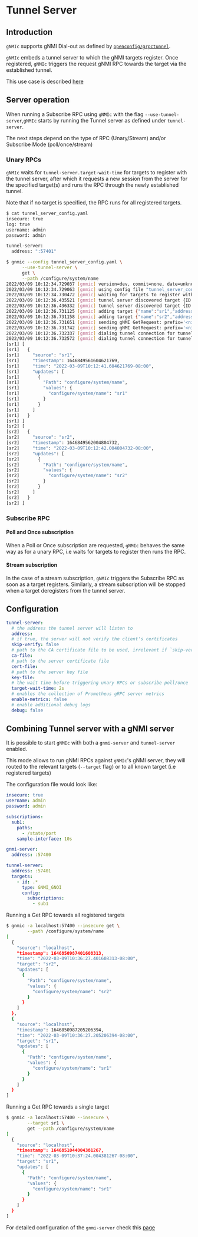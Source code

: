 # Tunnel Server

## Introduction

`gNMIc` supports gNMI Dial-out as defined by [`openconfig/grpctunnel`](https://github.com/openconfig/grpctunnel).

`gNMIc` embeds a tunnel server to which the gNMI targets register. Once registered, `gNMIc` triggers the request gNMI RPC towards the target via the established tunnel.

This use case is described [here](https://github.com/openconfig/reference/blob/master/rpc/gnmi/gnmignoissh-dialout-grpctunnel.md#gnmi-collector-with-embedded-tunnel-server)

## Server operation

When running a Subscribe RPC using `gNMIc` with the flag `--use-tunnel-server`,`gNMIc` starts by running the Tunnel server as defined under `tunnel-server`.

The next steps depend on the type of RPC (Unary/Stream) and/or Subscribe Mode (poll/once/stream)

### Unary RPCs

`gNMIc` waits for `tunnel-server.target-wait-time` for targets to register with the tunnel server, after which it requests a new session from the server for the specified target(s) and runs the RPC through the newly established tunnel.

Note that if no target is specified, the RPC runs for all registered targets.

```bash
$ cat tunnel_server_config.yaml
insecure: true
log: true
username: admin
password: admin

tunnel-server:
  address: ":57401"
```

```bash
$ gnmic --config tunnel_server_config.yaml \
      --use-tunnel-server \
      get \
      --path /configure/system/name
2022/03/09 10:12:34.729037 [gnmic] version=dev, commit=none, date=unknown, gitURL=, docs=https://gnmic.openconfig.net
2022/03/09 10:12:34.729063 [gnmic] using config file "tunnel_server_config.yaml"
2022/03/09 10:12:34.730472 [gnmic] waiting for targets to register with the tunnel server...
2022/03/09 10:12:36.435521 [gnmic] tunnel server discovered target {ID:sr1 Type:GNMI_GNOI}
2022/03/09 10:12:36.436332 [gnmic] tunnel server discovered target {ID:sr2 Type:GNMI_GNOI}
2022/03/09 10:12:36.731125 [gnmic] adding target {"name":"sr1","address":"sr1","username":"admin","password":"admin","timeout":10000000000,"insecure":true,"skip-verify":false,"subscriptions":["sub1"],"retry-timer":10000000000,"log-tls-secret":false,"gzip":false,"token":""}
2022/03/09 10:12:36.731158 [gnmic] adding target {"name":"sr2","address":"sr2","username":"admin","password":"admin","timeout":10000000000,"insecure":true,"skip-verify":false,"subscriptions":["sub1"],"retry-timer":10000000000,"log-tls-secret":false,"gzip":false,"token":""}
2022/03/09 10:12:36.731651 [gnmic] sending gNMI GetRequest: prefix='<nil>', path='[elem:{name:"configure"}  elem:{name:"system"}  elem:{name:"name"}]', type='ALL', encoding='JSON', models='[]', extension='[]' to sr1
2022/03/09 10:12:36.731742 [gnmic] sending gNMI GetRequest: prefix='<nil>', path='[elem:{name:"configure"}  elem:{name:"system"}  elem:{name:"name"}]', type='ALL', encoding='JSON', models='[]', extension='[]' to sr2
2022/03/09 10:12:36.732337 [gnmic] dialing tunnel connection for tunnel target "sr2"
2022/03/09 10:12:36.732572 [gnmic] dialing tunnel connection for tunnel target "sr1"
[sr1] [
[sr1]   {
[sr1]     "source": "sr1",
[sr1]     "timestamp": 1646849561604621769,
[sr1]     "time": "2022-03-09T10:12:41.604621769-08:00",
[sr1]     "updates": [
[sr1]       {
[sr1]         "Path": "configure/system/name",
[sr1]         "values": {
[sr1]           "configure/system/name": "sr1"
[sr1]         }
[sr1]       }
[sr1]     ]
[sr1]   }
[sr1] ]
[sr2] [
[sr2]   {
[sr2]     "source": "sr2",
[sr2]     "timestamp": 1646849562004804732,
[sr2]     "time": "2022-03-09T10:12:42.004804732-08:00",
[sr2]     "updates": [
[sr2]       {
[sr2]         "Path": "configure/system/name",
[sr2]         "values": {
[sr2]           "configure/system/name": "sr2"
[sr2]         }
[sr2]       }
[sr2]     ]
[sr2]   }
[sr2] ]
```

### Subscribe RPC

#### Poll and Once subscription

When a Poll or Once subscription are requested, `gNMIc` behaves the same way as for a unary RPC, i.e waits for targets to register then runs the RPC.

#### Stream subscription

In the case of a stream subscription, `gNMIc` triggers the Subscribe RPC as soon as a target registers.
Similarly, a stream subscription will be stopped when a target deregisters from the tunnel server.

## Configuration

```yaml
tunnel-server:
  # the address the tunnel server will listen to
  address:
  # if true, the server will not verify the client's certificates
  skip-verify: false
  # path to the CA certificate file to be used, irrelevant if `skip-verify` is true
  ca-file: 
  # path to the server certificate file
  cert-file:
  # path to the server key file
  key-file:
  # the wait time before triggering unary RPCs or subscribe poll/once
  target-wait-time: 2s
  # enables the collection of Prometheus gRPC server metrics
  enable-metrics: false
  # enable additional debug logs
  debug: false
```

## Combining Tunnel server with a gNMI server

It is possible to start `gNMIc` with both a `gnmi-server` and `tunnel-server` enabled.

This mode allows to run gNMI RPCs against `gNMIc`'s gNMI server, they will routed to the relevant targets (`--target` flag) or to all known target (i.e registered targets)

The configuration file would look like:

```yaml
insecure: true
username: admin
password: admin

subscriptions:
  sub1:
    paths:
      - /state/port
    sample-interface: 10s

gnmi-server:
  address: :57400

tunnel-server:
  address: :57401
  targets:
    - id: .*
      type: GNMI_GNOI
      config:
        subscriptions:
          - sub1
```

Running a Get RPC towards all registered targets

```bash
$ gnmic -a localhost:57400 --insecure get \
        --path /configure/system/name
[
  {
    "source": "localhost",
    "timestamp": 1646850987401608313,
    "time": "2022-03-09T10:36:27.401608313-08:00",
    "target": "sr2",
    "updates": [
      {
        "Path": "configure/system/name",
        "values": {
          "configure/system/name": "sr2"
        }
      }
    ]
  },
  {
    "source": "localhost",
    "timestamp": 1646850987205206394,
    "time": "2022-03-09T10:36:27.205206394-08:00",
    "target": "sr1",
    "updates": [
      {
        "Path": "configure/system/name",
        "values": {
          "configure/system/name": "sr1"
        }
      }
    ]
  }
]
```

Running a Get RPC towards a single target

```bash
$ gnmic -a localhost:57400 --insecure \
        --target sr1 \
        get --path /configure/system/name
[
  {
    "source": "localhost",
    "timestamp": 1646851044004381267,
    "time": "2022-03-09T10:37:24.004381267-08:00",
    "target": "sr1",
    "updates": [
      {
        "Path": "configure/system/name",
        "values": {
          "configure/system/name": "sr1"
        }
      }
    ]
  }
]
```

For detailed configuration of the `gnmi-server` check this [page](./gnmi_server.md)
